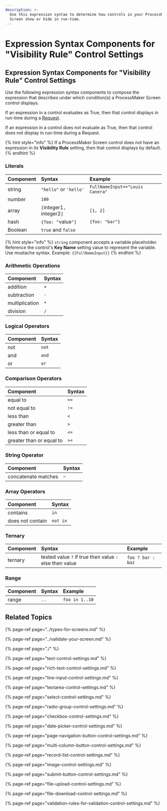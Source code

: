 ```yaml
---
description: >-
  Use this expression syntax to determine how controls in your ProcessMaker
  Screen show or hide in run-time.
---
```


# Expression Syntax Components for "Visibility Rule" Control Settings

## Expression Syntax Components for "Visibility Rule" Control Settings

Use the following expression syntax components to compose the expression that describes under which condition\(s\) a ProcessMaker Screen control displays.

If an expression in a control evaluates as True, then that control displays in run-time during a [Request](../../../../using-processmaker/requests/what-is-a-request.md).

If an expression in a control does not evaluate as True, then that control does not display in run-time during a Request.

{% hint style="info" %}
If a ProcessMaker Screen control does not have an expression in its **Visibility Rule** setting, then that control displays by default.
{% endhint %}

### Literals

| Component | Syntax | Example |
| :--- | :--- | :--- |
| string | `"hello"` or `'hello'` | `FullNameInput=="Louis Canera"` |
| number | `100` |  |
| array | `[`integer1`,` integer2`]` | `[1, 2]` |
| hash | `{foo: "`value`"}` | `{foo: "bar"}` |
| Boolean | `true` and `false` |  |

{% hint style="info" %}
`string` component accepts a variable placeholder. Reference the control's **Key Name** setting value to represent the variable. Use mustache syntax. Example: `{{FullNameInput}}`
{% endhint %}

### Arithmetic Operations

| Component | Syntax |
| :--- | :--- |
| addition | `+` |
| subtraction | `-` |
| multiplication | `*` |
| division | `/` |

### Logical Operators

| Component | Syntax |
| :--- | :--- |
| not | `not` |
| and | `and` |
| or | `or` |

### Comparison Operators

| Component | Syntax |
| :--- | :--- |
| equal to | `==` |
| not equal to | `!=` |
| less than | `<` |
| greater than | `>` |
| less than or equal to | `<=` |
| greater than or equal to | `>=` |

### String Operator

| Component | Syntax |
| :--- | :--- |
| concatenate matches | `~` |

### Array Operators

| Component | Syntax |
| :--- | :--- |
| contains | `in` |
| does not contain | `not in` |

### Ternary

| Component | Syntax | Example |
| :--- | :--- | :--- |
| ternary | tested value `?` if true then value `:` else then value | `foo ? bar : baz` |

### Range

| Component | Syntax | Example |
| :--- | :--- | :--- |
| range | `..` | `foo in 1..10` |

## Related Topics <a id="related-topics"></a>

{% page-ref page="../types-for-screens.md" %}

{% page-ref page="../validate-your-screen.md" %}

{% page-ref page="./" %}

{% page-ref page="text-control-settings.md" %}

{% page-ref page="rich-text-control-settings.md" %}

{% page-ref page="line-input-control-settings.md" %}

{% page-ref page="textarea-control-settings.md" %}

{% page-ref page="select-control-settings.md" %}

{% page-ref page="radio-group-control-settings.md" %}

{% page-ref page="checkbox-control-settings.md" %}

{% page-ref page="date-picker-control-settings.md" %}

{% page-ref page="page-navigation-button-control-settings.md" %}

{% page-ref page="multi-column-button-control-settings.md" %}

{% page-ref page="record-list-control-settings.md" %}

{% page-ref page="image-control-settings.md" %}

{% page-ref page="submit-button-control-settings.md" %}

{% page-ref page="file-upload-control-settings.md" %}

{% page-ref page="file-download-control-settings.md" %}

{% page-ref page="validation-rules-for-validation-control-settings.md" %}

